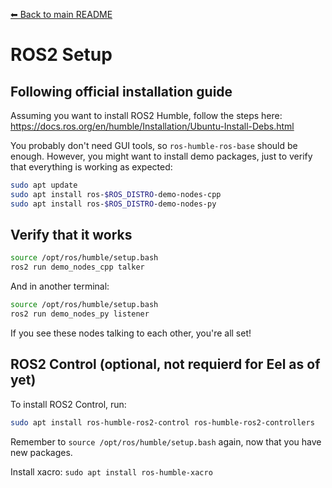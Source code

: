 [⬅ Back to main README](../README.md)

# ROS2 Setup

## Following official installation guide

Assuming you want to install ROS2 Humble, follow the steps here: https://docs.ros.org/en/humble/Installation/Ubuntu-Install-Debs.html

You probably don't need GUI tools, so `ros-humble-ros-base` should be enough. However, you might want to install demo packages, just to verify that everything is working as expected:

```bash
sudo apt update
sudo apt install ros-$ROS_DISTRO-demo-nodes-cpp
sudo apt install ros-$ROS_DISTRO-demo-nodes-py
```

## Verify that it works

```bash
source /opt/ros/humble/setup.bash
ros2 run demo_nodes_cpp talker
```

And in another terminal:

```bash
source /opt/ros/humble/setup.bash
ros2 run demo_nodes_py listener
```

If you see these nodes talking to each other, you're all set!

## ROS2 Control (optional, not requierd for Eel as of yet)

To install ROS2 Control, run:

```bash
sudo apt install ros-humble-ros2-control ros-humble-ros2-controllers
```

Remember to `source /opt/ros/humble/setup.bash` again, now that you have new packages.


Install xacro: `sudo apt install ros-humble-xacro`